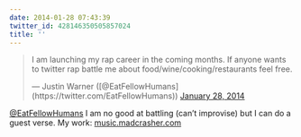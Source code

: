 ```yaml
---
date: 2014-01-28 07:43:39
twitter_id: 428146350505857024
title: ''
---
```


<blockquote class="twitter-tweet"><p lang="en" dir="ltr">I am launching my rap career in the coming months. If anyone wants to twitter rap battle me about food/wine/cooking/restaurants feel free.</p>&mdash; Justin Warner ([@EatFellowHumans](https://twitter.com/EatFellowHumans)) <a href="https://twitter.com/EatFellowHumans/status/428011953676898304?ref_src=twsrc%5Etfw">January 28, 2014</a></blockquote>
<script async src="https://platform.twitter.com/widgets.js" charset="utf-8"></script>

[@EatFellowHumans](https://twitter.com/EatFellowHumans) I am no good at battling (can’t improvise) but I can do a guest verse. My work: [music.madcrasher.com](http://music.madcrasher.com/)
